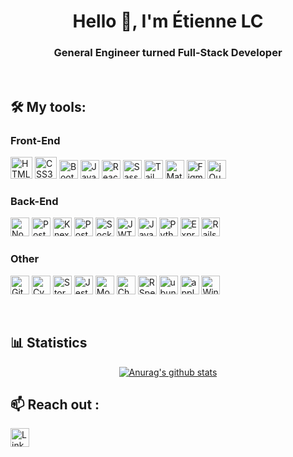 <h1 align="center">
  Hello 👋, I'm Étienne LC
</h1>

<h3 align="center">
  General Engineer turned Full-Stack Developer
</h3>

<br>

## 🛠️ My tools:

### Front-End
<p>
  <img src="https://cdn.svgporn.com/logos/html-5.svg" alt="HTML5" height=35px>
  <img src="https://cdn.svgporn.com/logos/css-3.svg" alt="CSS3" height=35px>
  <img src="https://cdn.svgporn.com/logos/bootstrap.svg" alt="Bootstrap" height=30px>
  <img src="https://cdn.svgporn.com/logos/javascript.svg" alt="Javascript (JS)" height=30px>
  <img src="https://cdn.svgporn.com/logos/react.svg" alt="React" height=30px>
  <img src="https://cdn.svgporn.com/logos/sass.svg" alt="Sass" height=30px>
  <img src="https://cdn.svgporn.com/logos/tailwindcss-icon.svg" alt="Tailwind CSS" height=30px>
  <img src="https://cdn.svgporn.com/logos/material-ui.svg" alt="Material UI" height=30px>
  <img src="https://cdn.svgporn.com/logos/figma.svg" alt="Figma" height=30px>
  <img src="https://cdn.iconscout.com/icon/free/png-256/jquery-10-1175155.png" alt="jQuery" height=30px>
</p>

### Back-End
<p>
  <img src="https://cdn.svgporn.com/logos/nodejs-icon.svg" alt="Node.js" height=30px>
  <img src="https://cdn.svgporn.com/logos/postgresql.svg" alt="PostgreSQL" height=30px>
  <img src="https://cdn.svgporn.com/logos/knex.svg" alt="Knex.js" height=30px>
  <img src="https://cdn.svgporn.com/logos/postman-icon.svg" alt="Postman" height=30px>
  <img src="https://cdn.svgporn.com/logos/socket.io.svg" alt="Socket.io" height=30px>
  <img src="https://jwt.io/img/pic_logo.svg" alt="JWT" height=30px>
  <img src="https://cdn.svgporn.com/logos/java.svg" alt="Java" height=30px>
  <img src="https://cdn.svgporn.com/logos/python.svg" alt="Python" height=30px>
  <img src="https://pngimage.net/wp-content/uploads/2018/05/express-js-png-5.png" alt="Express" height=30px>
  <img src="https://www.yaya.today/img/referral/Technologies/tech_rubyonrails.png" alt="Rails" height=30px>
</p>

### Other
<p>
  <img src="https://cdn.svgporn.com/logos/git-icon.svg" alt="Git" height=30px>
  <img src="https://cdn.svgporn.com/logos/cypress-icon.svg" alt="Cypress" height=30px>
  <img src="https://cdn.svgporn.com/logos/storybook-icon.svg" alt="Storybook" height=30px>
  <img src="https://cdn.svgporn.com/logos/jest.svg" alt="Jest" height=30px>
  <img src="https://cdn.svgporn.com/logos/mocha.svg" alt="Mocha" height=30px>
  <img src="https://cdn.svgporn.com/logos/chai.svg" alt="Chai" height=30px>
  <img src="https://seeklogo.com/images/R/rspec-logo-DA1EE19A18-seeklogo.com.png" alt="RSpec" height=30px>
  <img src="https://cdn.svgporn.com/logos/ubuntu.svg" alt="ubuntu" height=30px>
  <img src="https://cdn.svgporn.com/logos/apple.svg" alt="apple" height=30px>
  <img src="https://cdn.svgporn.com/logos/microsoft-windows.svg" alt="Windows" height=30px>
</p>

<br>

## 📊 Statistics
<div align="center">

[![Anurag's github stats](https://github-readme-stats.vercel.app/api?username=etlecoent&show_icons=true&theme=tokyonight )](https://github.com/anuraghazra/github-readme-stats)
</div>


## 📫 Reach out :
<a href="https://www.linkedin.com/in/etienne-le-coent/">
  <img 
    class="contacts"
    src="https://cdn.svgporn.com/logos/linkedin-icon.svg" alt="LinkedIn" width=30px
  >
</a>
